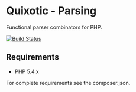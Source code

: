 # Quixotic - Parsing

Functional parser combinators for PHP.

[![Build Status](https://secure.travis-ci.org/lambdatoast/quixotic-parsing.png?branch=master)](http://travis-ci.org/lambdatoast/quixotic-parsing)

## Requirements

* PHP 5.4.x

For complete requirements see the composer.json.
